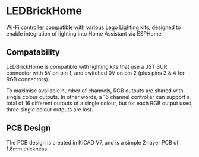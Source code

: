 # LEDBrickHome

Wi-Fi controller compatible with various Lego Lighting kits, designed to enable integration of lighting into Home Assistant via ESPHome.

## Compatability

LEDBrickHome is compatible with lighting kits that use a JST SUR connector with 5V on pin 1, and switched 0V on pin 2 (plus pins 3 & 4 for RGB connectors).

To maximise available number of channels, RGB outputs are shared with single colour outputs.  In other words, a 16 channel controller can support a total of 16 different outputs of a single colour, but for each RGB output used, three single colour outputs are lost.

## PCB Design

The PCB design is created in KiCAD V7, and is a simple 2-layer PCB of 1.6mm thickness.
